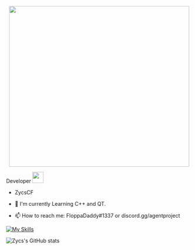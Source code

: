 <div align="center">
  <img src="https://media.giphy.com/media/YFkpsHWCsNUUo/giphy.gif" width="489" height="436"/>
</div>

Developer <img src="https://media.giphy.com/media/WUlplcMpOCEmTGBtBW/giphy.gif" width="30">


- ZycsCF

- :seedling: I'm currently Learning C++ and QT.

- :mailbox: How to reach me: FloppaDaddy#1337 or discord.gg/agentproject


[![My Skills](https://skillicons.dev/icons?i=py,js,html,css,cpp,cs)](https://skillicons.dev)




![Zycs's GitHub stats](https://github-readme-stats.vercel.app/api?username=zycscf&show_icons=true&theme=fffefe)



<!---
--->
